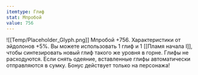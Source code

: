 ```yaml
---
itemtype: Глиф
stat: Мпробой 
value: 756
---
```

![[Temp/Placeholder_Glyph.png]]
Мпробой +756. Характеристики от эйдолонов +5%. Вы можете использовать 1 глиф и 1 [[Пламя начала I]], чтобы синтезировать новый глиф такого же уровня в горне. Глифы не расходуются. Если снять одеяние, вставленные глифы автоматически отправляются в сумку. Бонус действует только на персонажа!
